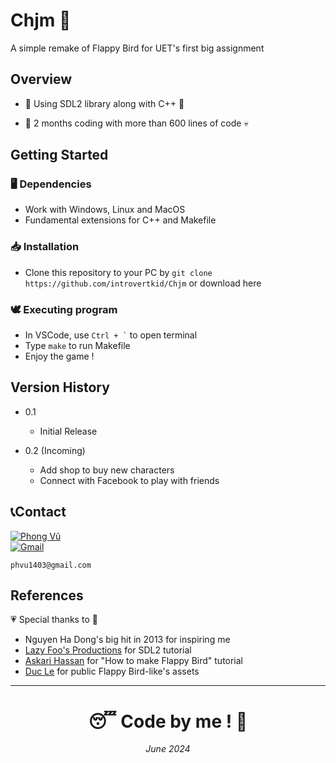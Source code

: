 # Chjm 🐧

A simple remake of Flappy Bird for UET's first big assignment

## Overview

* 📗 Using SDL2 library along with C++ 📘

* 🤖 2 months coding with more than 600 lines of code 💀

## Getting Started

### 🖥️ Dependencies

* Work with Windows, Linux and MacOS
* Fundamental extensions for C++ and Makefile

### 📥 Installation 

* Clone this repository to your PC by  ``` git clone https://github.com/introvertkid/Chjm ``` or download here

### 🕊️ Executing program

* In VSCode, use ``` Ctrl + ` ``` to open terminal
* Type ```make``` to run Makefile
* Enjoy the game !

## Version History

* 0.1
    * Initial Release

* 0.2 (Incoming)
    * Add shop to buy new characters
    * Connect with Facebook to play with friends

## 📞Contact

[![Phong Vũ](https://img.shields.io/badge/Facebook-1877F2?style=for-the-badge&logo=facebook&logoColor=white)](https://www.facebook.com/profile.php?id=100044994040018)
<br><a href = "mailto: phvu1403@gmail.com"><img alt="Gmail" src="https://img.shields.io/badge/Gmail-D14836?style=for-the-badge&logo=gmail&logoColor=white"></a>

```
phvu1403@gmail.com
```

## References
💗 Special thanks to 💖
*  Nguyen Ha Dong's big hit in 2013 for inspiring me
* [Lazy Foo's Productions](https://lazyfoo.net/tutorials/SDL/index.php) for SDL2 tutorial
* [Askari Hassan](https://www.youtube.com/@askarihassan2632) for "How to make Flappy Bird" tutorial 
* [Duc Le](https://github.com/DuCLeK65t) for public Flappy Bird-like's assets

---
<h1 align="center"> 😴 Code by me ! 🛌</h1>
<p align="center"><i>June 2024</i></p>